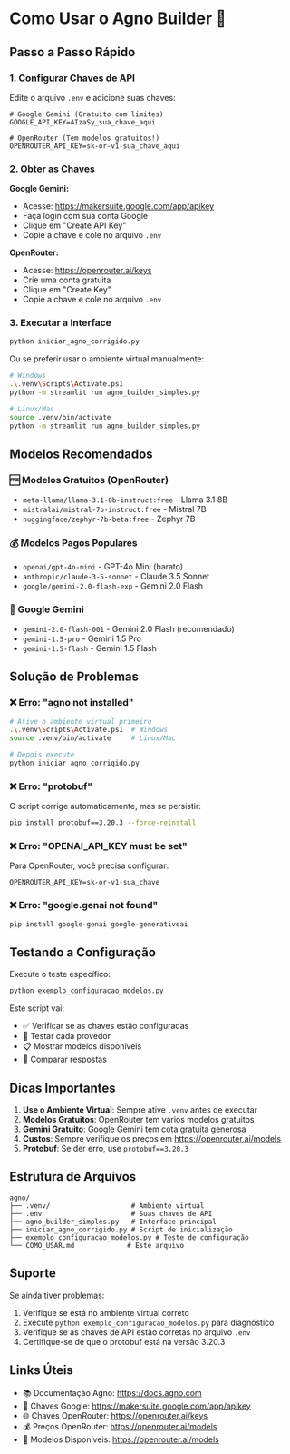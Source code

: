 # Como Usar o Agno Builder 🚀

## Passo a Passo Rápido

### 1. Configurar Chaves de API

Edite o arquivo `.env` e adicione suas chaves:

```env
# Google Gemini (Gratuito com limites)
GOOGLE_API_KEY=AIzaSy_sua_chave_aqui

# OpenRouter (Tem modelos gratuitos!)
OPENROUTER_API_KEY=sk-or-v1-sua_chave_aqui
```

### 2. Obter as Chaves

**Google Gemini:**
- Acesse: https://makersuite.google.com/app/apikey
- Faça login com sua conta Google
- Clique em "Create API Key"
- Copie a chave e cole no arquivo `.env`

**OpenRouter:**
- Acesse: https://openrouter.ai/keys
- Crie uma conta gratuita
- Clique em "Create Key"
- Copie a chave e cole no arquivo `.env`

### 3. Executar a Interface

```bash
python iniciar_agno_corrigido.py
```

Ou se preferir usar o ambiente virtual manualmente:

```bash
# Windows
.\.venv\Scripts\Activate.ps1
python -m streamlit run agno_builder_simples.py

# Linux/Mac
source .venv/bin/activate
python -m streamlit run agno_builder_simples.py
```

## Modelos Recomendados

### 🆓 Modelos Gratuitos (OpenRouter)
- `meta-llama/llama-3.1-8b-instruct:free` - Llama 3.1 8B
- `mistralai/mistral-7b-instruct:free` - Mistral 7B
- `huggingface/zephyr-7b-beta:free` - Zephyr 7B

### 💰 Modelos Pagos Populares
- `openai/gpt-4o-mini` - GPT-4o Mini (barato)
- `anthropic/claude-3-5-sonnet` - Claude 3.5 Sonnet
- `google/gemini-2.0-flash-exp` - Gemini 2.0 Flash

### 🔴 Google Gemini
- `gemini-2.0-flash-001` - Gemini 2.0 Flash (recomendado)
- `gemini-1.5-pro` - Gemini 1.5 Pro
- `gemini-1.5-flash` - Gemini 1.5 Flash

## Solução de Problemas

### ❌ Erro: "agno not installed"
```bash
# Ative o ambiente virtual primeiro
.\.venv\Scripts\Activate.ps1  # Windows
source .venv/bin/activate     # Linux/Mac

# Depois execute
python iniciar_agno_corrigido.py
```

### ❌ Erro: "protobuf"
O script corrige automaticamente, mas se persistir:
```bash
pip install protobuf==3.20.3 --force-reinstall
```

### ❌ Erro: "OPENAI_API_KEY must be set"
Para OpenRouter, você precisa configurar:
```env
OPENROUTER_API_KEY=sk-or-v1-sua_chave
```

### ❌ Erro: "google.genai not found"
```bash
pip install google-genai google-generativeai
```

## Testando a Configuração

Execute o teste específico:
```bash
python exemplo_configuracao_modelos.py
```

Este script vai:
- ✅ Verificar se as chaves estão configuradas
- 🧪 Testar cada provedor
- 📋 Mostrar modelos disponíveis
- 🎯 Comparar respostas

## Dicas Importantes

1. **Use o Ambiente Virtual**: Sempre ative `.venv` antes de executar
2. **Modelos Gratuitos**: OpenRouter tem vários modelos gratuitos
3. **Gemini Gratuito**: Google Gemini tem cota gratuita generosa
4. **Custos**: Sempre verifique os preços em https://openrouter.ai/models
5. **Protobuf**: Se der erro, use `protobuf==3.20.3`

## Estrutura de Arquivos

```
agno/
├── .venv/                    # Ambiente virtual
├── .env                      # Suas chaves de API
├── agno_builder_simples.py   # Interface principal
├── iniciar_agno_corrigido.py # Script de inicialização
├── exemplo_configuracao_modelos.py # Teste de configuração
└── COMO_USAR.md             # Este arquivo
```

## Suporte

Se ainda tiver problemas:

1. Verifique se está no ambiente virtual correto
2. Execute `python exemplo_configuracao_modelos.py` para diagnóstico
3. Verifique se as chaves de API estão corretas no arquivo `.env`
4. Certifique-se de que o protobuf está na versão 3.20.3

## Links Úteis

- 📚 Documentação Agno: https://docs.agno.com
- 🔑 Chaves Google: https://makersuite.google.com/app/apikey
- 🌐 Chaves OpenRouter: https://openrouter.ai/keys
- 💰 Preços OpenRouter: https://openrouter.ai/models
- 🤖 Modelos Disponíveis: https://openrouter.ai/models